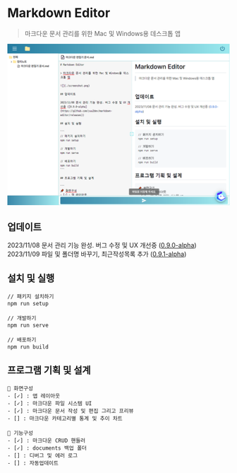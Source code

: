 # Markdown Editor

> 마크다운 문서 관리를 위한 Mac 및 Windows용 데스크톱 앱

![](./screenshot.png)

## 업데이트

2023/11/08 문서 관리 기능 완성. 버그 수정 및 UX 개선중 ([0.9.0-alpha](https://github.com/yuu2dev/markdown-editor/releases))  
2023/11/09 파일 및 폴더명 바꾸기, 최근작성목록 추가 ([0.9.1-alpha](https://github.com/yuu2dev/markdown-editor/releases))

## 설치 및 실행

```
// 패키지 설치하기
npm run setup

// 개발하기
npm run serve

// 배포하기
npm run build
```

## 프로그램 기획 및 설계

```
📌 화면구성
- [✓] : 앱 레이아웃
- [✓] : 마크다운 파일 시스템 UI
- [✓] : 마크다운 문서 작성 및 편집 그리고 프리뷰
- [] : 마크다운 카테고리별 통계 및 추이 차트

📌 기능구성
- [✓] : 마크다운 CRUD 핸들러
- [✓] : documents 백업 폴더
- [] : 디버그 및 에러 로그
- [] : 자동업데이트
```
